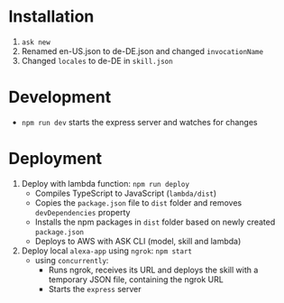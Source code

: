 # Installation
1. `ask new`
2. Renamed en-US.json to de-DE.json and changed `invocationName`
3. Changed `locales` to de-DE in `skill.json`

# Development
* `npm run dev` starts the express server and watches for changes

# Deployment
1. Deploy with lambda function: `npm run deploy`
    * Compiles TypeScript to JavaScript (`lambda/dist`)
    * Copies the `package.json` file to `dist` folder and removes `devDependencies` property
    * Installs the npm packages in `dist` folder based on newly created `package.json`
    * Deploys to AWS with ASK CLI (model, skill and lambda)
2. Deploy local `alexa-app` using `ngrok`: `npm start`
    * using `concurrently`:
        * Runs ngrok, receives its URL and deploys the skill with a temporary JSON file, containing the ngrok URL
        * Starts the `express` server